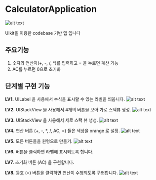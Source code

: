 # CalculatorApplication

![alt text](image.png)

UIkit을 이용한 codebase 기반 앱 입니다

## 주요기능

1. 숫자와 연산자(+, -, /, *)를 입력하고 = 을 누르면 계산 기능
2. AC를 누르면 0으로 초기화

## 단계별 구현 기능

**LV1.** UILabel 을 사용해서 수식을 표시할 수 있는 라벨을 띄웁니다. 
![alt text](image-1.png)

**LV2.** UIStackView 을 사용해서 4개의 버튼을 모아 가로 스택뷰 생성.
![alt text](image-2.png)

**LV3.** UIStackView 을 사용해서 세로 스택 뷰 생성. 
![alt text](image-3.png)

**LV4.** 연산 버튼 (+, -, *, /, AC, =) 들은 색상을 orange 로 설정.
![alt text](image-4.png)

**LV5.** 모든 버튼들을 원형으로 만들기.
![alt text](image-5.png)

**LV6.** 버튼을 클릭하면 라벨에 표시되도록 합니다.

**LV7.** 초기화 버튼 (AC) 을 구현합니다.

**LV8.** 등호 (=) 버튼을 클릭하면 연산이 수행되도록 구현합니다.
![alt text](image-6.png)